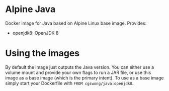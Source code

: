 # Alpine Java
Docker image for Java based on Alpine Linux base image. Provides:

- openjdk8: OpenJDK 8

# Using the images
By default the image just outputs the Java version. You can either use a volume mount and provide your own flags to run a JAR file, or use this image as a base image (which is the primary intent). To use as a base image simply start your Dockerfile with `FROM cgswong/java:openjdk8`.
